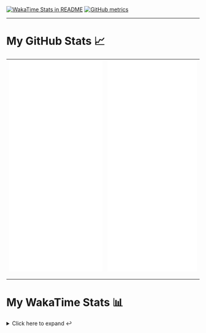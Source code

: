 [![WakaTime Stats in README](https://github.com/LOsioChico/LOsioChico/actions/workflows/waka.yml/badge.svg)](https://github.com/LOsioChico/LOsioChico/actions/workflows/waka.yml) [![GitHub metrics](https://github.com/LOsioChico/LOsioChico/actions/workflows/metrics.yml/badge.svg)](https://github.com/LOsioChico/LOsioChico/actions/workflows/metrics.yml)

---

# My GitHub Stats 📈

| ![](./assets/metrics.svg) | ![](./assets/metrics2.svg) |
| ------------------------- | -------------------------- |

---

# My WakaTime Stats 📊

<details>
<summary>Click here to expand ↩️</summary>
<br>

<!--START_SECTION:waka-->
![Code Time](http://img.shields.io/badge/Code%20Time-2%2C299%20hrs%2010%20mins-blue)

![Lines of code](https://img.shields.io/badge/From%20Hello%20World%20I%27ve%20Written-448.4%20thousand%20lines%20of%20code-blue)

**🐱 My GitHub Data** 

> 📦 695.7 kB Used in GitHub's Storage 
 > 
> 🏆 274 Contributions in the Year 2025
 > 
> 🚫 Not Opted to Hire
 > 
> 📜 29 Public Repositories 
 > 
> 🔑 34 Private Repositories 
 > 
**I'm a Night 🦉** 

```text
🌞 Morning                703 commits         ████░░░░░░░░░░░░░░░░░░░░░   14.81 % 
🌆 Daytime                1530 commits        ████████░░░░░░░░░░░░░░░░░   32.22 % 
🌃 Evening                1611 commits        ████████░░░░░░░░░░░░░░░░░   33.93 % 
🌙 Night                  904 commits         █████░░░░░░░░░░░░░░░░░░░░   19.04 % 
```
📅 **I'm Most Productive on Thursday** 

```text
Monday                   646 commits         ███░░░░░░░░░░░░░░░░░░░░░░   13.61 % 
Tuesday                  738 commits         ████░░░░░░░░░░░░░░░░░░░░░   15.54 % 
Wednesday                560 commits         ███░░░░░░░░░░░░░░░░░░░░░░   11.79 % 
Thursday                 885 commits         █████░░░░░░░░░░░░░░░░░░░░   18.64 % 
Friday                   725 commits         ████░░░░░░░░░░░░░░░░░░░░░   15.27 % 
Saturday                 758 commits         ████░░░░░░░░░░░░░░░░░░░░░   15.96 % 
Sunday                   436 commits         ██░░░░░░░░░░░░░░░░░░░░░░░   09.18 % 
```


📊 **This Week I Spent My Time On** 

```text
💬 Programming Languages: 
Astro                    2 hrs 46 mins       █████████░░░░░░░░░░░░░░░░   36.98 % 
Scala                    1 hr 45 mins        ██████░░░░░░░░░░░░░░░░░░░   23.55 % 
SQL                      1 hr 9 mins         ████░░░░░░░░░░░░░░░░░░░░░   15.37 % 
TypeScript               58 mins             ███░░░░░░░░░░░░░░░░░░░░░░   13.05 % 
YAML                     24 mins             █░░░░░░░░░░░░░░░░░░░░░░░░   05.35 % 
```

**I Mostly Code in TypeScript** 

```text
TypeScript               33 repos            ████████████░░░░░░░░░░░░░   50.00 % 
Scala                    9 repos             ███░░░░░░░░░░░░░░░░░░░░░░   13.64 % 
JavaScript               7 repos             ███░░░░░░░░░░░░░░░░░░░░░░   10.61 % 
CSS                      5 repos             ██░░░░░░░░░░░░░░░░░░░░░░░   07.58 % 
Astro                    4 repos             ██░░░░░░░░░░░░░░░░░░░░░░░   06.06 % 
```




 Last Updated on 20/07/2025 01:23:48 UTC
<!--END_SECTION:waka-->

## </details>
